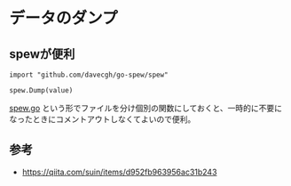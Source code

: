 # データのダンプ

## spewが便利

	import "github.com/davecgh/go-spew/spew"

	spew.Dump(value)

[spew.go](./spew.go) という形でファイルを分け個別の関数にしておくと、一時的に不要になったときにコメントアウトしなくてよいので便利。

## 参考

* https://qiita.com/suin/items/d952fb963956ac31b243


